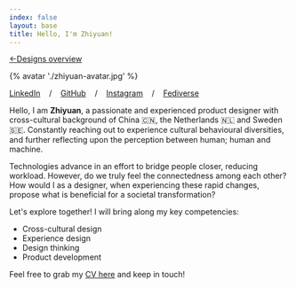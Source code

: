 ```yaml
---
index: false
layout: base
title: Hello, I'm Zhiyuan!
---
```


<a href="javascript:history.back()" class="border-0 text-xl"><span class="mr-2">←</span>Designs overview</a>

{% avatar './zhiyuan-avatar.jpg' %}

[LinkedIn](https://www.linkedin.com/in/xmflsct/)&nbsp;&nbsp;&nbsp;&nbsp;/&nbsp;&nbsp;&nbsp;&nbsp;[GitHub](https://github.com/xmflsct/)&nbsp;&nbsp;&nbsp;&nbsp;/&nbsp;&nbsp;&nbsp;&nbsp;[Instagram](https://www.instagram.com/xmflsct/)&nbsp;&nbsp;&nbsp;&nbsp;/&nbsp;&nbsp;&nbsp;&nbsp;[Fediverse](https://social.xmflsct.com/@xmflsct)

Hello, I am **Zhiyuan**, a passionate and experienced product designer with cross-cultural background of China 🇨🇳, the Netherlands 🇳🇱 and Sweden 🇸🇪. Constantly reaching out to experience cultural behavioural diversities, and further reflecting upon the perception between human; human and machine.

Technologies advance in an effort to bridge people closer, reducing workload. However, do we truly feel the connectedness among each other? How would I as a designer, when experiencing these rapid changes, propose what is beneficial for a societal transformation?

Let's explore together! I will bring along my key competencies:

- Cross-cultural design
- Experience design
- Design thinking
- Product development

Feel free to grab my [CV here](./CV-Zhiyuan_Zheng.pdf) and keep in touch!
